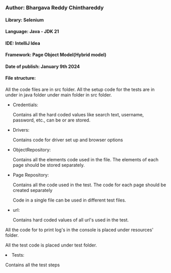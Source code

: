 <h3> Author: Bhargava Reddy Chinthareddy</h3>

<h4> Library: Selenium</h4>

<h4> Language: Java - <b>JDK 21</b></h4>

<h4> IDE: IntelliJ Idea</h4>

<h4> Framework: Page Object Model(Hybrid model)</h4>

<h4> Date of publish: January 9th 2024</h4>

<h4> File structure:</h4>

<p>All the code files are in src folder. All the setup code for the tests are in under in java folder under 
main folder in src folder.</p>
<ul>
<li>Credentials:
<p>Contains all the hard coded values like search text, username, password, etc., can be or are stored.</p></li>
<li>Drivers:
<p>Contains code for driver set up and browser options</p></li>
<li>ObjectRepository:
<p>Contains all the elements code used in the file. The elements of each page should be stored separately.</p></li>
<li>Page Repository:
<p>Contains all the code used in the test. The code for each page should be created separately</p>
<p>Code in a single file can be used in different test files.</p>
</li>
<li>url:
<p>Contains hard coded values of all url's used in the test.</p></li>
</ul>
<p>All the code for to print log's in the console is placed under resources' folder.</p>
<p>All the test code is placed under test folder.</p><li>Tests:
<p>Contains all the test steps</p></li>